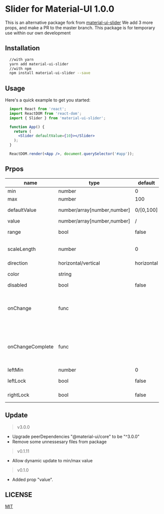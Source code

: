 # Slider for Material-UI 1.0.0
This is an alternative package fork from [material-ui-slider](https://www.npmjs.com/package/material-ui-slider)
We add 3 more props, and make a PR to the master branch.
This package is for temporary use within our own development

## Installation

``` bash
  //with yarn
  yarn add material-ui-slider
  //with npm 
  npm install material-ui-slider --save
```

## Usage

Here's a quick example to get you started:

``` jsx
  import React from 'react';
  import ReactDOM from 'react-dom';
  import { Slider } from 'material-ui-slider';

  function App() {
    return (
      <Slider defaultValue={10}></Slider>
    );
  }

  ReactDOM.render(<App />, document.querySelector('#app'));
```

## Prpos

 name | type | default | description
 ---- | ---- | ------- | -----------
 min | number | 0 | min value in process bar.
 max | number | 100 | max value in process bar.
 defaultValue | number/array[number,number] | 0/[0,100] | default value, value must be between min and max.
 value | number/array[number,number] | / | value in process bar.
 range | bool | false |  range choose, "defaultValue" must be an array
 scaleLength | number | 0 | scale choose, value "0" means "no scale", "defaultValue" must be a multiple of "scaleLength".
 direction | horizontal/vertical | horizontal | 
 color | string |  | custom color for process bar, support HEX, RGB(RGBA), HSL
 disabled | bool | false |
 onChange | func |  | Callback fired when the value is changed.<br>__Signature:__ <br> function(value: number/array[number,number]) => void
 onChangeComplete | func |  | Callback fired when the value is changed completely.<br>__Signature:__ <br> function(value: number/array[number,number]) => void
 leftMin | number | 0 | min value for range selection
 leftLock | bool | false | allow/not allow scroll left for range
 rightLock | bool | false | allow/not allow scroll right for range

## Update 

> v3.0.0
* Upgrade peerDependencies "@material-ui/core" to be "^3.0.0"
* Remove some unnessesary files from package

> v0.1.11
* Allow dynamic update to min/max value

> v0.1.0
* Added prop "value".


## LICENSE
[MIT](https://choosealicense.com/licenses/mit/)